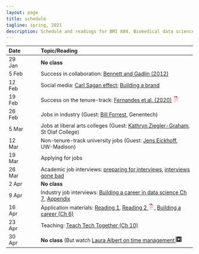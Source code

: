 ```yaml
---
layout: page
title: schedule
tagline: spring, 2021
description: Schedule and readings for BMI 884, Biomedical data science professional skills
---
```


| Date    | &nbsp;&nbsp;&nbsp;&nbsp;   | Topic/Reading  |
| :------ | -- | :----- |
| 29 Jan  |    | **No class** |
| 5 Feb   |    | Success in collaboration: [Bennett and Gadlin (2012)](https://www.ncbi.nlm.nih.gov/pmc/articles/PMC3652225/) |
| 12 Feb  |    | Social media: [Carl Sagan effect](https://doi.org/10.1523/JNEUROSCI.0086-16.2016); [Building a brand](https://www.stephaniehicks.com/blog/building-a-brand-as-a-scientist/) |
| 19 Feb  |    | Success on the tenure-track: [Fernandes et al. (2020)](https://doi.org/10.7554/eLife.54097) [![pdf icon](icons/pdf-icon.png)](https://bit.ly/3d3uA9b) |
| 26 Feb  |    | Jobs in industry (Guest: [Bill Forrest](https://www.gene.com/scientists/our-scientists/bill-forrest), Genentech) |
| 5 Mar   |    | Jobs at liberal arts colleges (Guest: [Kathryn Ziegler-Graham](https://www.stolaf.edu/profile/kziegler), St Olaf College) |
| 12 Mar  |    | Non-tenure-track university jobs (Guest: [Jens Eickhoff](https://biostat.wiscweb.wisc.edu/staff/eickhoff-jens/), UW-Madison) |
| 19 Mar  |    | Applying for jobs |
| 26 Mar  |    | Academic job interviews: [preparing for interviews](https://www.sciencemag.org/careers/2018/12/how-put-your-best-foot-forward-faculty-job-interviews), [interviews gone bad](https://www.insidehighered.com/blogs/globalhighered/faculty-job-interviews-gone-bad) |
| 2 Apr   |    | **No class** |
| 9 Apr   |    | Industry job interviews: [Building a career in data science Ch 7](https://livebook.manning.com/book/build-your-career-in-data-science/chapter-7/1), [Appendix](https://livebook.manning.com/book/build-a-career-in-data-science/appendix/) |
| 16 Apr  |    | Application materials: [Reading 1](https://mitcommlab.mit.edu/broad/commkit/cover-letter-for-a-faculty-position/), [Reading 2 ![pdf icon](icons/pdf-icon.png)](https://hwpi.harvard.edu/files/ocs/files/gsas-cvs-and-cover-letters.pdf), [Building a career (Ch 6)](https://livebook.manning.com/book/build-your-career-in-data-science/chapter-6/1)
| 23 Apr  |    | Teaching: [Teach Tech Together (Ch 10)](https://teachtogether.tech/en/index.html#s:motivation) |
| 30 Apr  |    | **No class** (But watch [Laura Albert on time management ![video icon](icons/video-icon.png)](https://www.youtube.com/watch?v=Jmdz0p_gTww) |
